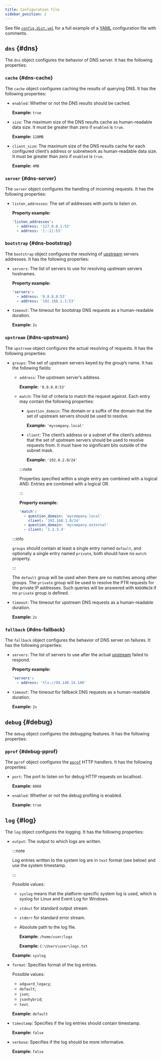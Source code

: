 ```yaml
---
title: Configuration file
sidebar_position: 2
---
```


See file [`config.dist.yml`][dist] for a full example of a [YAML][yaml] configuration file with comments.

<!--
    TODO(a.garipov): Find ways to add IDs to individual list items.
 -->

[dist]: ../config.dist.yml
[yaml]: https://yaml.org/

## `dns` {#dns}

The `dns` object configures the behavior of DNS server. It has the following properties:

### `cache` {#dns-cache}

The `cache` object configures caching the results of querying DNS. It has the following properties:

- `enabled`: Whether or not the DNS results should be cached.

    **Example:** `true`

- `size`: The maximum size of the DNS results cache as human-readable data size. It must be greater than zero if `enabled` is `true`.

    **Example:** `128MB`

- `client_size`: The maximum size of the DNS results cache for each configured client’s address or subnetwork as human-readable data size. It must be greater than zero if `enabled` is `true`.

    **Example:** `4MB`

### `server` {#dns-server}

The `server` object configures the handling of incoming requests. It has the following properties:

- `listen_addresses`: The set of addresses with ports to listen on.

    **Property example:**

    ```yaml
    'listen_addresses':
      - address: '127.0.0.1:53'
      - address: '[::1]:53'
    ```

### `bootstrap` {#dns-bootstrap}

The `bootstrap` object configures the resolving of [upstream](#dns-upstream) servers addresses. It has the following properties:

- `servers`: The list of servers to use for resolving upstream servers hostnames.

    **Property example:**

    ```yaml
    'servers':
      - address: '8.8.8.8:53'
      - address: '192.168.1.1:53'
    ```

- `timeout`: The timeout for bootstrap DNS requests as a human-readable duration.

    **Example:** `2s`

### `upstream` {#dns-upstream}

The `upstream` object configures the actual resolving of requests. It has the following properties:

- `groups`: The set of upstream servers keyed by the group’s name. It has the following fields:

    - `address`: The upstream server’s address.

        **Example:** `'8.8.8.8:53'`

    - `match`: The list of criteria to match the request against. Each entry may contain the following properties:

        - `question_domain`: The domain or a suffix of the domain that the set of upstream servers should be used to resolve.

            **Example:** `'mycompany.local'`

        - `client`: The client’s address or a subnet of the client’s address that the set of upstream servers should be used to resolve requests from. It must have no significant bits outside of the subnet mask.

            **Example:** `'192.0.2.0/24'`

        :::note

        Properties specified within a single entry are combined with a logical AND. Entries are combined with a logical OR.

        :::

        **Property example:**

        ```yaml
        'match':
          - question_domain: 'mycompany.local'
            client: '192.168.1.0/24'
          - question_domain: 'mycompany.external'
          - client: '1.2.3.4'
        ```

    :::info

    `groups` should contain at least a single entry named `default`, and optionally a single entry named `private`, both should have no `match` property.

    :::

    The `default` group will be used when there are no matches among other groups. The `private` group will be used to resolve the PTR requests for the private IP addresses. Such queries will be answered with `NXDOMAIN` if no `private` group is defined.

- `timeout`: The timeout for upstream DNS requests as a human-readable duration.

    **Example:** `2s`

### `fallback` {#dns-fallback}

The `fallback` object configures the behavior of DNS server on failures. It has the following properties:

- `servers`: The list of servers to use after the actual [upstream](#dns-upstream) failed to respond.

    **Property example:**

    ```yaml
    'servers':
      - address: 'tls://94.140.14.140'
    ```

- `timeout`: The timeout for fallback DNS requests as a human-readable duration.

    **Example:** `2s`

## `debug` {#debug}

The `debug` object configures the debugging features. It has the following properties:

### `pprof` {#debug-pprof}

The `pprof` object configures the [`pprof`][pkg-pprof] HTTP handlers. It has the following properties:

- `port`: The port to listen on for debug HTTP requests on localhost.

    **Example:** `6060`

- `enabled`: Whether or not the debug profiling is enabled.

    **Example:** `true`

[pkg-pprof]: https://golang.org/pkg/net/http/pprof

## `log` {#log}

The `log` object configures the logging. It has the following properties:

- `output`: The output to which logs are written.

    :::note

    Log entries written to the system log are in `text` format (see below) and use the system timestamp.

    :::

    Possible values:

    - `syslog` means that the platform-specific system log is used, which is syslog for Linux and Event Log for Windows.

    - `stdout` for standard output stream.

    - `stderr` for standard error stream.

    - Absolute path to the log file.

      **Example:** `/home/user/logs`

      **Example:** `C:\Users\user\logs.txt`

    **Example:** `syslog`

- `format`: Specifies format of the log entries.

    Possible values:

    - `adguard_legacy`;
    - `default`;
    - `json`;
    - `jsonhybrid`;
    - `text`.

    **Example:** `default`

    <!--
        TODO(s.chzhen):  Add output examples.
    -->

- `timestamp`: Specifies if the log entries should contain timestamp.

    **Example:** `false`

- `verbose`: Specifies if the log should be more informative.

    **Example:** `false`
